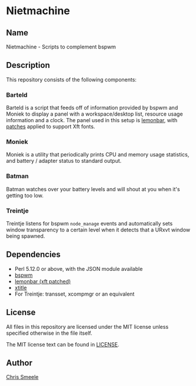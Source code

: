 Nietmachine
===========

Name
----

Nietmachine - Scripts to complement bspwm

Description
-----------

This repository consists of the following components:

### Barteld

Barteld is a script that feeds off of information provided by bspwm and
Moniek to display a panel with a workspace/desktop list, resource usage
information and a clock. The panel used in this setup is
[lemonbar](https://github.com/LemonBoy/bar), with
[patches](https://github.com/krypt-n/bar) applied to support Xft fonts.

### Moniek

Moniek is a utility that periodically prints CPU and memory usage
statistics, and battery / adapter status to standard output.

### Batman

Batman watches over your battery levels and will shout at you when it's
getting too low.

### Treintje

Treintje listens for bspwm `node_manage` events and automatically sets
window transparency to a certain level when it detects that a URxvt
window being spawned.

Dependencies
------------

- Perl 5.12.0 or above, with the JSON module available
- [bspwm](https://github.com/baskerville/bspwm)
- [lemonbar (xft patched)](https://github.com/krypt-n/bar)
- [xtitle](https://github.com/baskerville/xtitle)
- For Treintje: transset, xcompmgr or an equivalent

License
-------

All files in this repository are licensed under the MIT license unless
specified otherwise in the file itself.

The MIT license text can be found in [LICENSE](LICENSE).

Author
------

[Chris Smeele](https://github.com/cjsmeele)
